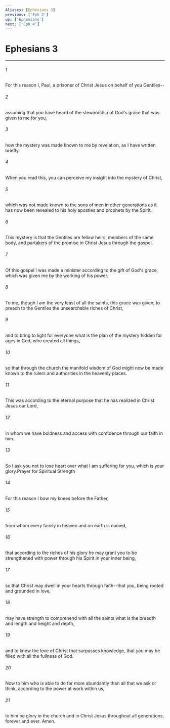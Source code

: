 ```yaml
---
Aliases: [Ephesians 3]
previous: ['Eph 2']
up: ['Ephesians']
next: ['Eph 4']
---
```

# Ephesians 3

***

 

###### 1 
For this reason I, Paul, a prisoner of Christ Jesus on behalf of you Gentiles-- 
 

###### 2 
assuming that you have heard of the stewardship of God's grace that was given to me for you, 
 

###### 3 
how the mystery was made known to me by revelation, as I have written briefly. 
 

###### 4 
When you read this, you can perceive my insight into the mystery of Christ, 
 

###### 5 
which was not made known to the sons of men in other generations as it has now been revealed to his holy apostles and prophets by the Spirit. 
 

###### 6 
This mystery is that the Gentiles are fellow heirs, members of the same body, and partakers of the promise in Christ Jesus through the gospel.
 
 

###### 7 
Of this gospel I was made a minister according to the gift of God's grace, which was given me by the working of his power. 
 

###### 8 
To me, though I am the very least of all the saints, this grace was given, to preach to the Gentiles the unsearchable riches of Christ, 
 

###### 9 
and to bring to light for everyone what is the plan of the mystery hidden for ages in God, who created all things, 
 

###### 10 
so that through the church the manifold wisdom of God might now be made known to the rulers and authorities in the heavenly places. 
 

###### 11 
This was according to the eternal purpose that he has realized in Christ Jesus our Lord, 
 

###### 12 
in whom we have boldness and access with confidence through our faith in him. 
 

###### 13 
So I ask you not to lose heart over what I am suffering for you, which is your glory.Prayer for Spiritual Strength
 
 

###### 14 
For this reason I bow my knees before the Father, 
 

###### 15 
from whom every family in heaven and on earth is named, 
 

###### 16 
that according to the riches of his glory he may grant you to be strengthened with power through his Spirit in your inner being, 
 

###### 17 
so that Christ may dwell in your hearts through faith--that you, being rooted and grounded in love, 
 

###### 18 
may have strength to comprehend with all the saints what is the breadth and length and height and depth, 
 

###### 19 
and to know the love of Christ that surpasses knowledge, that you may be filled with all the fullness of God.
 
 

###### 20 
Now to him who is able to do far more abundantly than all that we ask or think, according to the power at work within us, 
 

###### 21 
to him be glory in the church and in Christ Jesus throughout all generations, forever and ever. Amen.
 
